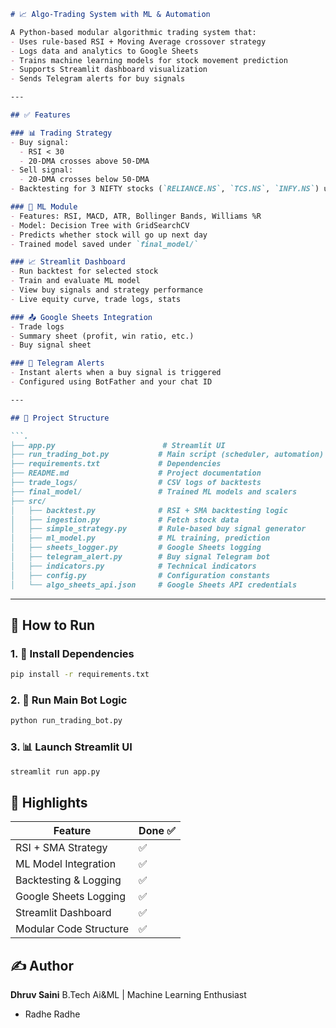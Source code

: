 
```markdown
# 📈 Algo-Trading System with ML & Automation

A Python-based modular algorithmic trading system that:
- Uses rule-based RSI + Moving Average crossover strategy
- Logs data and analytics to Google Sheets
- Trains machine learning models for stock movement prediction
- Supports Streamlit dashboard visualization
- Sends Telegram alerts for buy signals

---

## ✅ Features

### 📊 Trading Strategy
- Buy signal:
  - RSI < 30
  - 20-DMA crosses above 50-DMA
- Sell signal:
  - 20-DMA crosses below 50-DMA
- Backtesting for 3 NIFTY stocks (`RELIANCE.NS`, `TCS.NS`, `INFY.NS`) using `backtesting.py`

### 🧠 ML Module
- Features: RSI, MACD, ATR, Bollinger Bands, Williams %R
- Model: Decision Tree with GridSearchCV
- Predicts whether stock will go up next day
- Trained model saved under `final_model/`

### 📈 Streamlit Dashboard
- Run backtest for selected stock
- Train and evaluate ML model
- View buy signals and strategy performance
- Live equity curve, trade logs, stats

### 📤 Google Sheets Integration
- Trade logs
- Summary sheet (profit, win ratio, etc.)
- Buy signal sheet

### 🔔 Telegram Alerts
- Instant alerts when a buy signal is triggered
- Configured using BotFather and your chat ID

---

## 📁 Project Structure

```.
├── app.py                        # Streamlit UI
├── run_trading_bot.py           # Main script (scheduler, automation)
├── requirements.txt             # Dependencies
├── README.md                    # Project documentation
├── trade_logs/                  # CSV logs of backtests
├── final_model/                 # Trained ML models and scalers
├── src/
│   ├── backtest.py              # RSI + SMA backtesting logic
│   ├── ingestion.py             # Fetch stock data
│   ├── simple_strategy.py       # Rule-based buy signal generator
│   ├── ml_model.py              # ML training, prediction
│   ├── sheets_logger.py         # Google Sheets logging
│   ├── telegram_alert.py        # Buy signal Telegram bot
│   ├── indicators.py            # Technical indicators
│   ├── config.py                # Configuration constants
│   └── algo_sheets_api.json     # Google Sheets API credentials

````

---

## 🚀 How to Run

### 1. 🔧 Install Dependencies

```bash
pip install -r requirements.txt
````

### 2. 🧪 Run Main Bot Logic

```bash
python run_trading_bot.py
```

### 3. 📊 Launch Streamlit UI

```bash
streamlit run app.py
```



## 📌 Highlights

| Feature                | Done ✅ |
| ---------------------- | ------ |
| RSI + SMA Strategy     | ✅      |
| ML Model Integration   | ✅      |
| Backtesting & Logging  | ✅      |
| Google Sheets Logging  | ✅      |
| Streamlit Dashboard    | ✅      |
| Modular Code Structure | ✅      |


## ✍️ Author

**Dhruv Saini**
B.Tech Ai&ML | Machine Learning Enthusiast

- Radhe Radhe 

```

